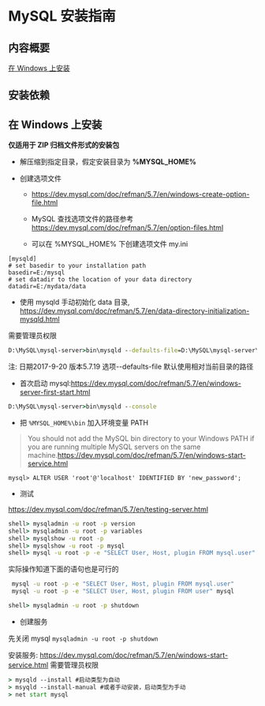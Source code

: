 # MySQL 安装指南

## 内容概要

[在 Windows 上安装](#在-Windows-上安装)

## 安装依赖



## 在 Windows 上安装

**仅适用于 ZIP 归档文件形式的安装包**

* 解压缩到指定目录，假定安装目录为 **%MYSQL_HOME%**

* 创建选项文件

  - https://dev.mysql.com/doc/refman/5.7/en/windows-create-option-file.html

  - MySQL 查找选项文件的路径参考 https://dev.mysql.com/doc/refman/5.7/en/option-files.html

  - 可以在 %MYSQL_HOME% 下创建选项文件 my.ini

```
[mysqld]
# set basedir to your installation path
basedir=E:/mysql
# set datadir to the location of your data directory
datadir=E:/mydata/data
```

* 使用 mysqld 手动初始化 data 目录, https://dev.mysql.com/doc/refman/5.7/en/data-directory-initialization-mysqld.html

需要管理员权限

```cmd
D:\MySQL\mysql-server>bin\mysqld --defaults-file=D:\MySQL\mysql-server\my.ini --initialize --console
```

注: 日期2017-9-20 版本5.7.19 选项--defaults-file 默认使用相对当前目录的路径

* 首次启动 mysql:https://dev.mysql.com/doc/refman/5.7/en/windows-server-first-start.html

```cmd
D:\MySQL\mysql-server>bin\mysqld --console
```

* 把 `%MYSQL_HOME%\bin` 加入环境变量 PATH
>You should not add the MySQL bin directory to your Windows PATH if you are running multiple MySQL servers on the same machine.https://dev.mysql.com/doc/refman/5.7/en/windows-start-service.html

```
mysql> ALTER USER 'root'@'localhost' IDENTIFIED BY 'new_password';
```

* 测试

https://dev.mysql.com/doc/refman/5.7/en/testing-server.html

```cmd
shell> mysqladmin -u root -p version
shell> mysqladmin -u root -p variables
shell> mysqlshow -u root -p
shell> mysqlshow -u root -p mysql
shell> mysql -u root -p -e "SELECT User, Host, plugin FROM mysql.user" mysql
```

实际操作知道下面的语句也是可行的

```cmd
 mysql -u root -p -e "SELECT User, Host, plugin FROM mysql.user"
 mysql -u root -p -e "SELECT User, Host, plugin FROM user" mysql
```

```cmd
shell> mysqladmin -u root -p shutdown
```

* 创建服务

先关闭 mysql `mysqladmin -u root -p shutdown`

安装服务:
https://dev.mysql.com/doc/refman/5.7/en/windows-start-service.html
需要管理员权限

```cmd
> mysqld --install #启动类型为自动
> msyqld --install-manual #或者手动安装，启动类型为手动
> net start mysql
```
